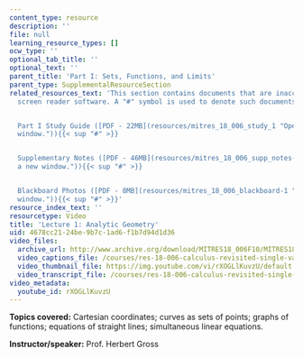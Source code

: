 ```yaml
---
content_type: resource
description: ''
file: null
learning_resource_types: []
ocw_type: ''
optional_tab_title: ''
optional_text: ''
parent_title: 'Part I: Sets, Functions, and Limits'
parent_type: SupplementalResourceSection
related_resources_text: 'This section contains documents that are inaccessible to
  screen reader software. A "#" symbol is used to denote such documents.


  Part I Study Guide ([PDF - 22MB](resources/mitres_18_006_study_1 "Open in a new
  window.")){{< sup "#" >}}


  Supplementary Notes ([PDF - 46MB](resources/mitres_18_006_supp_notes-1 "Open in
  a new window.")){{< sup "#" >}}


  Blackboard Photos ([PDF - 8MB](resources/mitres_18_006_blackboard-1 "Open in a new
  window.")){{< sup "#" >}}'
resource_index_text: ''
resourcetype: Video
title: 'Lecture 1: Analytic Geometry'
uid: 4678cc21-24be-9b7c-1ad6-f1b7d94d1d36
video_files:
  archive_url: http://www.archive.org/download/MITRES18_006F10/MITRES18_006F10_26_0101_300k.mp4
  video_captions_file: /courses/res-18-006-calculus-revisited-single-variable-calculus-fall-2010/28d6cc0bb6dc5274ad46e57adc01ca6e_rXOGLlKuvzU.vtt
  video_thumbnail_file: https://img.youtube.com/vi/rXOGLlKuvzU/default.jpg
  video_transcript_file: /courses/res-18-006-calculus-revisited-single-variable-calculus-fall-2010/6a5f672d81cf0da9ca0d609a94d62246_rXOGLlKuvzU.pdf
video_metadata:
  youtube_id: rXOGLlKuvzU
---
```


**Topics covered:** Cartesian coordinates; curves as sets of points; graphs of functions; equations of straight lines; simultaneous linear equations.

**Instructor/speaker:** Prof. Herbert Gross